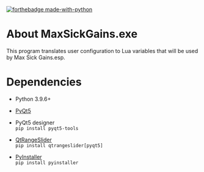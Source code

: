 [![forthebadge made-with-python](http://ForTheBadge.com/images/badges/made-with-python.svg)](https://www.python.org/)

# About MaxSickGains.exe

This program translates user configuration to Lua variables that will be used by Max Sick Gains.esp.

# Dependencies

* Python 3.9.6+

* [PyQt5][]

* PyQt5 designer \
  ```pip install pyqt5-tools```

* [QtRangeSlider][] \
  ```pip install qtrangeslider[pyqt5]```

* [PyInstaller][] \
  ```pip install pyinstaller```



[PyInstaller]: https://pyinstaller.readthedocs.io/en/stable/installation.html
[PyQt5]: https://www.riverbankcomputing.com/static/Docs/PyQt5/installation.html
[QtRangeSlider]: https://pypi.org/project/QtRangeSlider/
